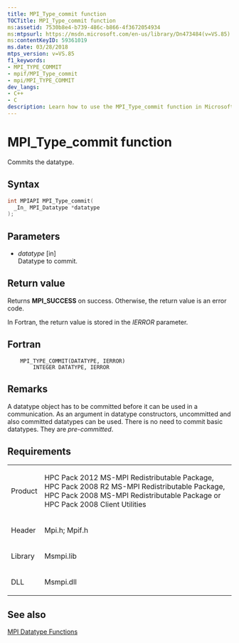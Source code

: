 ```yaml
---
title: MPI_Type_commit function
TOCTitle: MPI_Type_commit function
ms:assetid: 7530b8e4-b739-486c-b866-4f3672054934
ms:mtpsurl: https://msdn.microsoft.com/en-us/library/Dn473484(v=VS.85)
ms:contentKeyID: 59361019
ms.date: 03/28/2018
mtps_version: v=VS.85
f1_keywords:
- MPI_TYPE_COMMIT
- mpif/MPI_Type_commit
- mpi/MPI_TYPE_COMMIT
dev_langs:
- C++
- C
description: Learn how to use the MPI_Type_commit function in Microsoft's HPC Pack. Understand its syntax, parameters, return values, and requirements.
---
```


# MPI\_Type\_commit function

Commits the datatype.

## Syntax

``` c++
int MPIAPI MPI_Type_commit(
  _In_ MPI_Datatype *datatype
);
```

## Parameters

  - *datatype* \[in\]  
    Datatype to commit.

## Return value

Returns **MPI\_SUCCESS** on success. Otherwise, the return value is an error code.

In Fortran, the return value is stored in the *IERROR* parameter.

## Fortran

``` FORTRAN
    MPI_TYPE_COMMIT(DATATYPE, IERROR)
        INTEGER DATATYPE, IERROR
```

## Remarks

A datatype object has to be committed before it can be used in a communication. As an argument in datatype constructors, uncommitted and also committed datatypes can be used. There is no need to commit basic datatypes. They are *pre-committed*.

## Requirements

<table>
<colgroup>
<col  />
<col  />
</colgroup>
<tbody>
<tr class="odd">
<td><p>Product</p></td>
<td><p>HPC Pack 2012 MS-MPI Redistributable Package, HPC Pack 2008 R2 MS-MPI Redistributable Package, HPC Pack 2008 MS-MPI Redistributable Package or HPC Pack 2008 Client Utilities</p></td>
</tr>
<tr class="even">
<td><p>Header</p></td>
<td>Mpi.h;
Mpif.h</td>
</tr>
<tr class="odd">
<td><p>Library</p></td>
<td>Msmpi.lib</td>
</tr>
<tr class="even">
<td><p>DLL</p></td>
<td>Msmpi.dll</td>
</tr>
</tbody>
</table>


## See also

[MPI Datatype Functions](mpi-datatype-functions.md)

